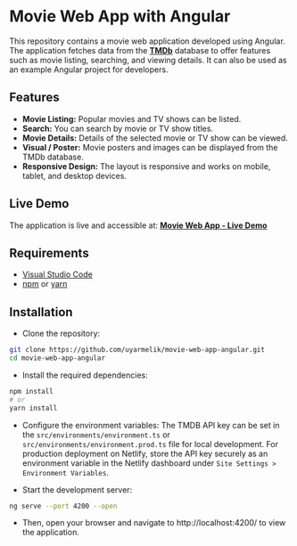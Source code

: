 # Movie Web App with Angular
This repository contains a movie web application developed using Angular. The application fetches data from the **[TMDb](https://www.themoviedb.org/)** database to offer features such as movie listing, searching, and viewing details. It can also be used as an example Angular project for developers.

## Features
- **Movie Listing:** Popular movies and TV shows can be listed.
- **Search:** You can search by movie or TV show titles.
- **Movie Details:** Details of the selected movie or TV show can be viewed.
- **Visual / Poster:** Movie posters and images can be displayed from the TMDb database.
- **Responsive Design:** The layout is responsive and works on mobile, tablet, and desktop devices.

## Live Demo  
The application is live and accessible at: **[Movie Web App - Live Demo](https://movie-web-app-angular.netlify.app/home)**

## Requirements
- [Visual Studio Code](https://code.visualstudio.com/)
- [npm](https://www.npmjs.com/) or [yarn](https://yarnpkg.com/)

## Installation
- Clone the repository:
```bash
git clone https://github.com/uyarmelik/movie-web-app-angular.git
cd movie-web-app-angular
```

- Install the required dependencies:
```bash
npm install
# or
yarn install
```

- Configure the environment variables: The TMDB API key can be set in the `src/environments/environment.ts` or `src/environments/environment.prod.ts` file for local development. For production deployment on Netlify, store the API key securely as an environment variable in the Netlify dashboard under `Site Settings > Environment Variables`.

- Start the development server:

```bash
ng serve --port 4200 --open
```

- Then, open your browser and navigate to http://localhost:4200/ to view the application.
